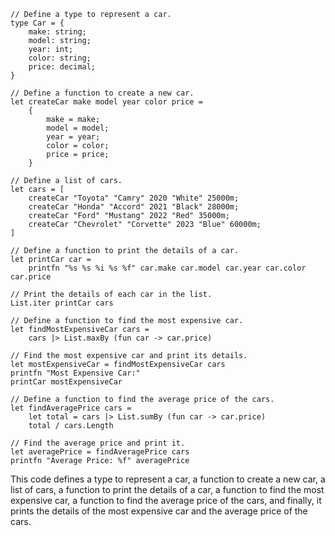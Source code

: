 ```f#
// Define a type to represent a car.
type Car = {
    make: string;
    model: string;
    year: int;
    color: string;
    price: decimal;
}

// Define a function to create a new car.
let createCar make model year color price =
    {
        make = make;
        model = model;
        year = year;
        color = color;
        price = price;
    }

// Define a list of cars.
let cars = [
    createCar "Toyota" "Camry" 2020 "White" 25000m;
    createCar "Honda" "Accord" 2021 "Black" 28000m;
    createCar "Ford" "Mustang" 2022 "Red" 35000m;
    createCar "Chevrolet" "Corvette" 2023 "Blue" 60000m;
]

// Define a function to print the details of a car.
let printCar car =
    printfn "%s %s %i %s %f" car.make car.model car.year car.color car.price

// Print the details of each car in the list.
List.iter printCar cars

// Define a function to find the most expensive car.
let findMostExpensiveCar cars =
    cars |> List.maxBy (fun car -> car.price)

// Find the most expensive car and print its details.
let mostExpensiveCar = findMostExpensiveCar cars
printfn "Most Expensive Car:"
printCar mostExpensiveCar

// Define a function to find the average price of the cars.
let findAveragePrice cars =
    let total = cars |> List.sumBy (fun car -> car.price)
    total / cars.Length

// Find the average price and print it.
let averagePrice = findAveragePrice cars
printfn "Average Price: %f" averagePrice
```

This code defines a type to represent a car, a function to create a new car, a list of cars, a function to print the details of a car, a function to find the most expensive car, a function to find the average price of the cars, and finally, it prints the details of the most expensive car and the average price of the cars.